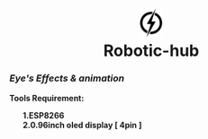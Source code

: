 <h1 align ="Center"><img width =40  Src = "https://github.com/ArtStudioORG/Robotic-hub/blob/main/!!!%20ignore%20Me%20!!!/main-logo.png"><br>Robotic-hub </h1>
 
<h3><i> Eye's Effects & animation </i> </h3> <P><b> Tools Requirement: <ol> <II>1.ESP8266 </li> <br><II>2.0.96inch oled display [ 4pin ]</li>
